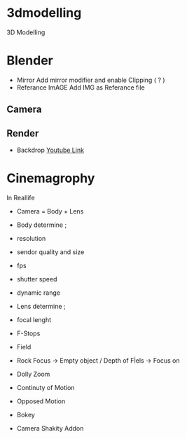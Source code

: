 # 3dmodelling
3D Modelling
# Blender

- Mirror 
Add mirror modifier and enable Clipping ( ? )
- Referance ImAGE
Add IMG as Referance file 

## Camera

## Render 

- Backdrop [Youtube Link ](https://www.youtube.com/watch?v=m3gNy6w90fA)

# Cinemagrophy

In Reallife
- Camera = Body + Lens
- Body determine ; 
- resolution
- sendor quality and size
- fps
- shutter speed
- dynamic range
- Lens determine ;
- focal lenght
- F-Stops 
- Field


- Rock Focus -> Empty object / Depth of Fİels -> Focus on
- Dolly Zoom
- Continuty of Motion
- Opposed Motion
- Bokey
- Camera Shakity Addon
